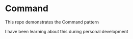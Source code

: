 # Command

This repo demonstrates the Command pattern

I have been learning about this during personal development
